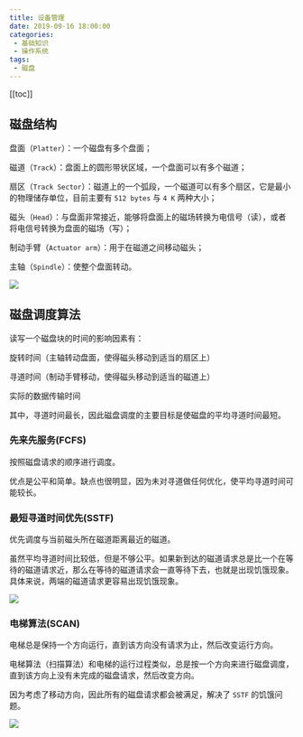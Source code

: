 ```yaml
---
title: 设备管理
date: 2019-09-16 18:00:00
categories:
 - 基础知识
 - 操作系统
tags:
 - 磁盘
---
```

[[toc]]

## 磁盘结构
盘面（`Platter`）：一个磁盘有多个盘面；

磁道（`Track`）：盘面上的圆形带状区域，一个盘面可以有多个磁道；

扇区（`Track Sector`）：磁道上的一个弧段，一个磁道可以有多个扇区，它是最小的物理储存单位，目前主要有 `512 bytes` 与 `4 K` 两种大小；

磁头（`Head`）：与盘面非常接近，能够将盘面上的磁场转换为电信号（读），或者将电信号转换为盘面的磁场（写）；

制动手臂（`Actuator arm`）：用于在磁道之间移动磁头；

主轴（`Spindle`）：使整个盘面转动。

![](https://s2.ax1x.com/2019/10/31/KTY1hQ.jpg)

## 磁盘调度算法

读写一个磁盘块的时间的影响因素有：

旋转时间（主轴转动盘面，使得磁头移动到适当的扇区上）

寻道时间（制动手臂移动，使得磁头移动到适当的磁道上）

实际的数据传输时间

其中，寻道时间最长，因此磁盘调度的主要目标是使磁盘的平均寻道时间最短。

### 先来先服务(FCFS)
按照磁盘请求的顺序进行调度。

优点是公平和简单。缺点也很明显，因为未对寻道做任何优化，使平均寻道时间可能较长。

### 最短寻道时间优先(SSTF)
优先调度与当前磁头所在磁道距离最近的磁道。

虽然平均寻道时间比较低，但是不够公平。如果新到达的磁道请求总是比一个在等待的磁道请求近，那么在等待的磁道请求会一直等待下去，也就是出现饥饿现象。具体来说，两端的磁道请求更容易出现饥饿现象。

![](https://s2.ax1x.com/2019/10/31/KTY6j1.png)

### 电梯算法(SCAN)
电梯总是保持一个方向运行，直到该方向没有请求为止，然后改变运行方向。

电梯算法（扫描算法）和电梯的运行过程类似，总是按一个方向来进行磁盘调度，直到该方向上没有未完成的磁盘请求，然后改变方向。

因为考虑了移动方向，因此所有的磁盘请求都会被满足，解决了 `SSTF` 的饥饿问题。

![](https://s2.ax1x.com/2019/10/31/KTYeXt.png)